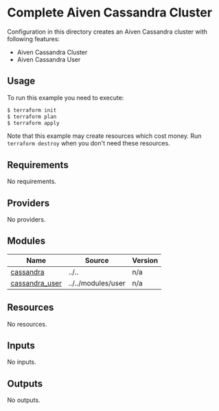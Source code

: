 # Complete Aiven Cassandra Cluster

Configuration in this directory creates an Aiven Cassandra cluster with following features:

- Aiven Cassandra Cluster
- Aiven Cassandra User

## Usage

To run this example you need to execute:

```bash
$ terraform init
$ terraform plan
$ terraform apply
```

Note that this example may create resources which cost money. Run `terraform destroy` when you don't need these resources.

<!-- BEGIN_TF_DOCS -->
## Requirements

No requirements.

## Providers

No providers.

## Modules

| Name | Source | Version |
|------|--------|---------|
| <a name="module_cassandra"></a> [cassandra](#module\_cassandra) | ../.. | n/a |
| <a name="module_cassandra_user"></a> [cassandra\_user](#module\_cassandra\_user) | ../../modules/user | n/a |

## Resources

No resources.

## Inputs

No inputs.

## Outputs

No outputs.
<!-- END_TF_DOCS -->